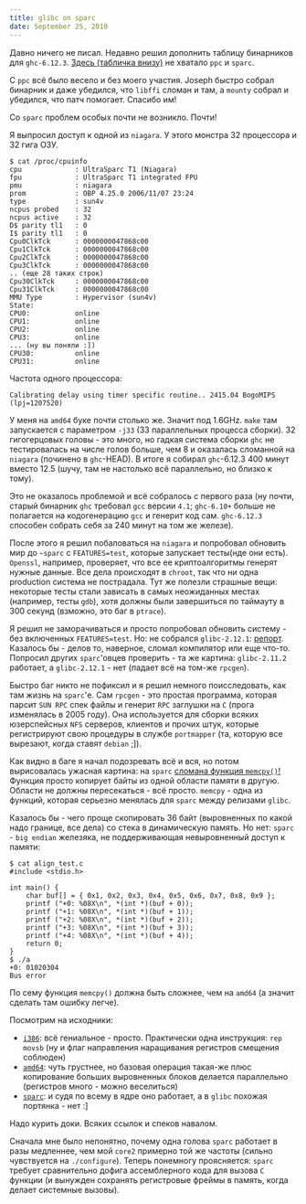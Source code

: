 ```yaml
---
title: glibc on sparc
date: September 25, 2010
---
```


Давно ничего не писал. Недавно решил дополнить таблицу бинарников
для `ghc-6.12.3`. [Здесь (табличка внизу)](/posts/117-gentoo-haskell-progress-for-two-weeks.html)
не хватало `ppc` и `sparc`.

С `ppc` всё было весело и без моего участия. Joseph быстро собрал
бинарник и даже убедился, что `libffi` сломан и там,
а `mounty` собрал и убедился, что патч помогает. Спасибо им!

Со `sparc` проблем особых почти не возникло. Почти!


Я выпросил доступ к одной из `niagara`. У этого монстра 32 процессора
и 32 гига ОЗУ.

    $ cat /proc/cpuinfo
    cpu             : UltraSparc T1 (Niagara)
    fpu             : UltraSparc T1 integrated FPU
    pmu             : niagara
    prom            : OBP 4.25.0 2006/11/07 23:24
    type            : sun4v
    ncpus probed    : 32
    ncpus active    : 32
    D$ parity tl1   : 0
    I$ parity tl1   : 0
    Cpu0ClkTck      : 0000000047868c00
    Cpu1ClkTck      : 0000000047868c00
    Cpu2ClkTck      : 0000000047868c00
    Cpu3ClkTck      : 0000000047868c00
    .. (еще 28 таких строк)
    Cpu30ClkTck     : 0000000047868c00
    Cpu31ClkTck     : 0000000047868c00
    MMU Type        : Hypervisor (sun4v)
    State:
    CPU0:           online
    CPU1:           online
    CPU2:           online
    CPU3:           online
    ... (ну вы поняли :])
    CPU30:          online
    CPU31:          online


Частота одного процессора:

    Calibrating delay using timer specific routine.. 2415.04 BogoMIPS (lpj=1207520)

У меня на `amd64` буке почти столько же. Значит под 1.6GHz.
`make` там запускается с параметром `-j33` (33 параллельных процесса сборки).
32 гигогерцовых головы - это много, но гадкая система сборки `ghc` не тестировалась
на числе голов больше, чем 8 и оказалась сломанной на `niagara` (починено в `ghc`-HEAD).
В итоге я собирал `ghc`-6.12.3 400 минут вместо 12.5 (шучу, там не настолько всё параллельно,
но близко к тому).


Это не оказалось проблемой и всё собралось с первого раза (ну почти, старый бинарник `ghc`
требовал `gcc` версии `4.1`; `ghc-6.10+` больше не полагается на кодогенерацию `gcc` и генерит код сам.
`ghc-6.12.3` способен собрать себя за 240 минут на том же железе).


После этого я решил побаловаться на `niagara` и попробовал обновить мир до `~sparc` с `FEATURES=test`,
которые запускает тесты(нде они есть). `Openssl`, например, проверяет, что все ее криптоалгоритмы генерят нужные данные.
Все дела происходят в `chroot`, так что ни одна production система не пострадала. Тут же полезли
страшные вещи: некоторые тесты стали зависать в самых неожиданных местах (например, тесты `gdb`),
хотя должны были завершиться по таймауту в 300 секунд (взможно, это баг в `ptrace`).


Я решил не заморачиваться и просто попробовал обновить систему - без включенных `FEATURES=test`. Но:
не собрался `glibc-2.12.1`: [репорт](https://bugs.gentoo.org/show_bug.cgi?id=336792). Казалось бы - делов
то, наверное, сломал компилятор или еще что-то. Попросил других `sparc`'овцев проверить - та же картина:
`glibc-2.11.2` работает, а `glibc-2.12.1` - нет (падает всё на том-же `rpcgen`).

Быстро баг никто не пофиксил и я решил немного поисследовать, как там жизнь на `sparc`'е. Сам `rpcgen` - это
простая программа, которая парсит `SUN RPC` спек файлы и генерит `RPC` заглушки на `C` (прога изменялась в
2005 году). Она используется для сборки всяких юзерспейсных `NFS` серверов, клиентов и прочих штук, которые
регистрируют свою процедуры в службе `portmapper` (та, которую все вырезают, когда ставят `debian` ;]).


Как видно в баге я начал подозревать всё и вся, но потом вырисовалась ужасная картина:
на `sparc` [сломана функция `memcpy()`!](https://bugs.gentoo.org/show_bug.cgi?id=336792#c13)
Функция просто копирует байты из одной области памяти в другую. Области не должны пересекаться - всё просто.
`memcpy` - одна из функций, которая серьезно менялась для `sparc` между релизами `glibc`.


Казалось бы - чего проще скопировать 36 байт (выровненных по какой надо границе, все дела) со стека в динамическую память.
Но нет: `sparc` - `big endian` железяка, не поддерживающая невыровненный доступ к памяти:

    $ cat align_test.c
    #include <stdio.h>

    int main() {
        char buf[] = { 0x1, 0x2, 0x3, 0x4, 0x5, 0x6, 0x7, 0x8, 0x9 };
        printf ("+0: %08X\n", *(int *)(buf + 0));
        printf ("+1: %08X\n", *(int *)(buf + 1));
        printf ("+2: %08X\n", *(int *)(buf + 2));
        printf ("+3: %08X\n", *(int *)(buf + 3));
        printf ("+4: %08X\n", *(int *)(buf + 4));
        return 0;
    }
    $ ./a
    +0: 01020304
    Bus error

По сему функция `memcpy()` должна быть сложнее, чем на `amd64` (а значит сделать там ошибку легче).


Посмотрим на исходники:

* [`i386`](http://git.kernel.org/?p=linux/kernel/git/torvalds/linux-2.6.git;a=blob;f=arch/x86/lib/memcpy_32.c;h=5415a9d06f53b75c4a993b0bbe96508502691142;hb=cb9cae0395d70fc4539f6904c11d3a14c0001006):
всё гениальное - просто. Практически одна инструкция: `rep movsb` (ну и флаг направления наращивания регистров смещения соблюден)
* [`amd64`](http://git.kernel.org/?p=linux/kernel/git/torvalds/linux-2.6.git;a=blob;f=arch/x86/lib/memcpy_64.S;h=bcbcd1e0f7d57fe4b3972adc24785dc6837386f6;hb=cb9cae0395d70fc4539f6904c11d3a14c0001006):
чуть грустнее, но базовая операция такая-же плюс копирование больших выровненных блоков делается параллельно (регистров много - можно веселиться)
* [`sparc`](http://git.kernel.org/?p=linux/kernel/git/torvalds/linux-2.6.git;a=blob;f=arch/sparc/lib/NG2memcpy.S;h=0aed75653b5001cf142e6567627eea89c3968d0e;hb=cb9cae0395d70fc4539f6904c11d3a14c0001006):
и судя по всему в ядре оно работает, а в `glibc` похожая портянка - нет :]


Надо курить доки. Всяких ссылок и спеков навалом.


Сначала мне было непонятно, почему одна голова `sparc` работает в разы медленнее, чем мой `core2` примерно
той же частоты (сильно чувствуется на `./configure`). Теперь понемногу проясняется: `sparc` требует сравнительно
дофига ассемблерного кода для вызова `C` функции (и вынужден сохранять регистровые фреймы в память, когда делает системные вызовы).

